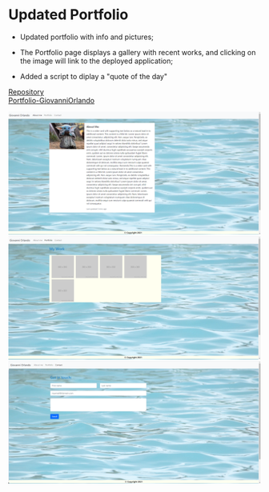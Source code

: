 # Updated Portfolio

- Updated portfolio with info and pictures;

- The Portfolio page displays a gallery with recent works, and clicking on the image will link to the deployed application;

- Added a script to diplay a "quote of the day"

[Repository](https://github.com/Gio86krt)\
[Portfolio-GiovanniOrlando](https://gio86krt.github.io/Responsiveness-Portfolio/)

![screenshot index](/assets/index.png)
![screenshot portfolio](/assets/portfolio.png)
![screenshot contacts](/assets/contact.png)
